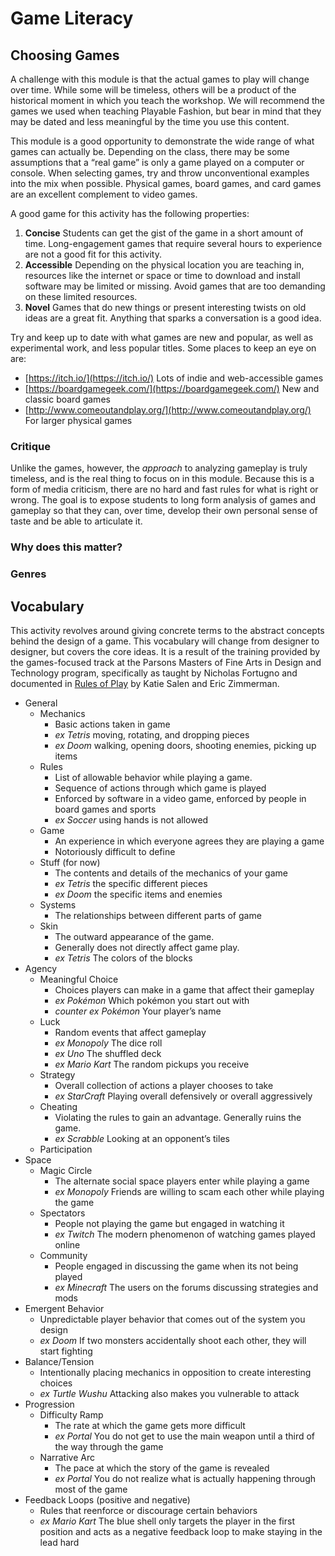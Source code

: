 # Game Literacy

## Choosing Games
A challenge with this module is that the actual games to play will change over time. While some will be timeless, others will be a product of the historical moment in which you teach the workshop. We will recommend the games we used when teaching Playable Fashion, but bear in mind that they may be dated and less meaningful by the time you use this content.

This module is a good opportunity to demonstrate the wide range of what games can actually be. Depending on the class, there may be some assumptions that a “real game” is only a game played on a computer or console. When selecting games, try and throw unconventional examples into the mix when possible. Physical games, board games, and card games are an excellent complement to video games.

A good game for this activity has the following properties:


1. **Concise** Students can get the gist of the game in a short amount of time. Long-engagement games that require several hours to experience are not a good fit for this activity.
2. **Accessible** Depending on the physical location you are teaching in, resources like the internet or space or time to download and install software may be limited or missing. Avoid games that are too demanding on these limited resources.
3. **Novel** Games that do new things or present interesting twists on old ideas are a great fit. Anything that sparks a conversation is a good idea.

Try and keep up to date with what games are new and popular, as well as experimental work, and less popular titles. Some places to keep an eye on are:


- [https://itch.io/](https://itch.io/) Lots of indie and web-accessible games
- [https://boardgamegeek.com/](https://boardgamegeek.com/) New and classic board games
- [http://www.comeoutandplay.org/](http://www.comeoutandplay.org/) For larger physical games

### Critique
Unlike the games, however, the *approach* to analyzing gameplay is truly timeless, and is the real thing to focus on in this module. Because this is a form of media criticism, there are no hard and fast rules for what is right or wrong. The goal is to expose students to long form analysis of games and gameplay so that they can, over time, develop their own personal sense of taste and be able to articulate it.

### Why does this matter?

### Genres

## Vocabulary

This activity revolves around giving concrete terms to the abstract concepts behind the design of a game. This vocabulary will change from designer to designer, but covers the core ideas. It is a result of the training provided by the games-focused track at the Parsons Masters of Fine Arts in Design and Technology program, specifically as taught by Nicholas Fortugno and documented in [Rules of Play](https://www.amazon.com/Rules-Play-Design-Fundamentals-Press/dp/0262240459/ref=sr_1_1?ie=UTF8&qid=1497986137&sr=8-1&keywords=rules+of+play) by Katie Salen and Eric Zimmerman.

- General
    - Mechanics
        - Basic actions taken in game
        - *ex Tetris* moving, rotating, and dropping pieces
        - *ex Doom* walking, opening doors, shooting enemies, picking up items
    - Rules
        - List of allowable behavior while playing a game.
        - Sequence of actions through which game is played
        - Enforced by software in a video game, enforced by people in board games and sports
        - *ex Soccer* using hands is not allowed
    - Game
        - An experience in which everyone agrees they are playing a game
        - Notoriously difficult to define
    - Stuff (for now)
        - The contents and details of the mechanics of your game
        - *ex Tetris* the specific different pieces
        - *ex Doom* the specific items and enemies
    - Systems
        - The relationships between different parts of game
    - Skin
        - The outward appearance of the game.
        - Generally does not directly affect game play.
        - *ex Tetris* The colors of the blocks
- Agency
    - Meaningful Choice
        - Choices players can make in a game that affect their gameplay
        - *ex Pokémon* Which pokémon you start out with
        - *counter ex Pokémon* Your player’s name
    - Luck
        - Random events that affect gameplay
        - *ex Monopoly* The dice roll
        - *ex Uno* The shuffled deck
        - *ex Mario Kart* The random pickups you receive
    - Strategy
        - Overall collection of actions a player chooses to take
        - *ex StarCraft* Playing overall defensively or overall aggressively
    - Cheating
        - Violating the rules to gain an advantage. Generally ruins the game.
        - *ex Scrabble* Looking at an opponent’s tiles
    - Participation
- Space
    - Magic Circle
        - The alternate social space players enter while playing a game
        - *ex Monopoly* Friends are willing to scam each other while playing the game
    - Spectators
        - People not playing the game but engaged in watching it
        - *ex Twitch* The modern phenomenon of watching games played online
    - Community
        - People engaged in discussing the game when its not being played
        - *ex Minecraft* The users on the forums discussing strategies and mods
- Emergent Behavior
    - Unpredictable player behavior that comes out of the system you design
    - *ex Doom* If two monsters accidentally shoot each other, they will start fighting
- Balance/Tension
    - Intentionally placing mechanics in opposition to create interesting choices
    - *ex Turtle Wushu* Attacking also makes you vulnerable to attack
- Progression
    - Difficulty Ramp
        - The rate at which the game gets more difficult
        - *ex Portal* You do not get to use the main weapon until a third of the way through the game
    - Narrative Arc
        - The pace at which the story of the game is revealed
        - *ex Portal* You do not realize what is actually happening through most of the game
- Feedback Loops (positive and negative)
    - Rules that reenforce or discourage certain behaviors
    - *ex Mario Kart* The blue shell only targets the player in the first position and acts as a negative feedback loop to make staying in the lead hard
